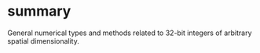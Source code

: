 ﻿# summary
General numerical types and methods related to 32-bit integers of arbitrary spatial dimensionality.